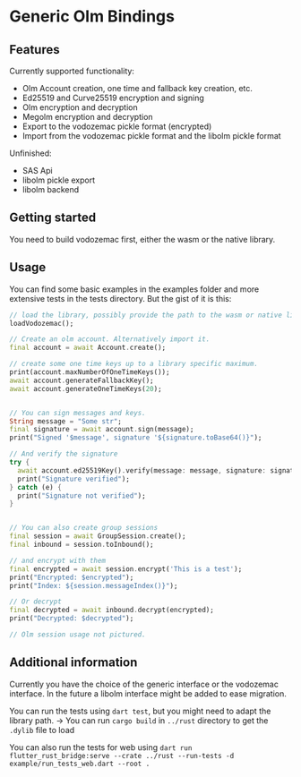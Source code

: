 # Generic Olm Bindings

## Features

Currently supported functionality:

- Olm Account creation, one time and fallback key creation, etc.
- Ed25519 and Curve25519 encryption and signing
- Olm encryption and decryption
- Megolm encryption and decryption
- Export to the vodozemac pickle format (encrypted)
- Import from the vodozemac pickle format and the libolm pickle format

Unfinished:

- SAS Api
- libolm pickle export
- libolm backend

## Getting started

You need to build vodozemac first, either the wasm or the native library.

## Usage

You can find some basic examples in the examples folder and more extensive tests in the tests directory. But the gist of
it is this:

```dart
// load the library, possibly provide the path to the wasm or native library
loadVodozemac();

// Create an olm account. Alternatively import it.
final account = await Account.create();

// create some one time keys up to a library specific maximum.
print(account.maxNumberOfOneTimeKeys());
await account.generateFallbackKey();
await account.generateOneTimeKeys(20);


// You can sign messages and keys.
String message = "Some str";
final signature = await account.sign(message);
print("Signed '$message', signature '${signature.toBase64()}");

// And verify the signature
try {
  await account.ed25519Key().verify(message: message, signature: signature);
  print("Signature verified");
} catch (e) {
  print("Signature not verified");
}


// You can also create group sessions
final session = await GroupSession.create();
final inbound = session.toInbound();

// and encrypt with them
final encrypted = await session.encrypt('This is a test');
print("Encrypted: $encrypted");
print("Index: ${session.messageIndex()}");

// Or decrypt
final decrypted = await inbound.decrypt(encrypted);
print("Decrypted: $decrypted");

// Olm session usage not pictured.
```

## Additional information

Currently you have the choice of the generic interface or the vodozemac interface. In the future a libolm interface
might be added to ease migration.

You can run the tests using `dart test`, but you might need to adapt the library path.
 -> You can run `cargo build` in `../rust` directory to get the `.dylib` file to load

You can also run the tests for web using `dart run flutter_rust_bridge:serve --crate ../rust --run-tests -d example/run_tests_web.dart --root .`
